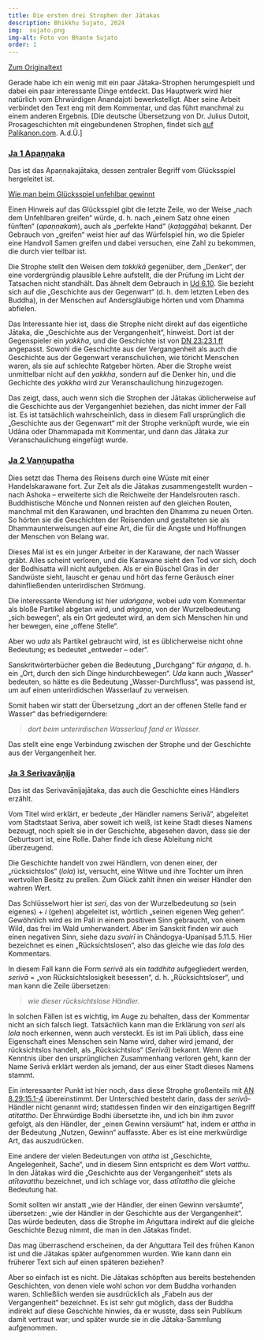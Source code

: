 ```yaml
---
title: Die ersten drei Strophen der Jātakas
description: Bhikkhu Sujato, 2024
img:  sujato.png
img-alt: Foto von Bhante Sujato
order: 1
---
```


[Zum Originaltext](https://discourse.suttacentral.net/t/the-first-three-jataka-verses/35681)

Gerade habe ich ein wenig mit ein paar Jātaka-Strophen herumgespielt und dabei ein paar interessante Dinge entdeckt. Das Hauptwerk wird hier natürlich vom Ehrwürdigen Anandajoti bewerkstelligt. Aber seine Arbeit verbindet den Text eng mit dem Kommentar, und das führt manchmal zu einem anderen Ergebnis. [Die deutsche Übersetzung von Dr. Julius Dutoit, Prosageschichten mit eingebundenen Strophen, findet sich [auf Palikanon.com](https://palikanon.com/khuddaka/jataka/j00.htm). A.d.Ü.]

### [Ja 1 Apaṇṇaka](#/sutta/ja1/de/sabbamitta)

Das ist das Apaṇṇakajātaka, dessen zentraler Begriff vom Glücksspiel hergeleitet ist.

[Wie man beim Glücksspiel unfehlbar gewinnt](#/wiki/buddhismuskunde/unfehlbar)

Einen Hinweis auf das Glücksspiel gibt die letzte Zeile, wo der Weise „nach dem Unfehlbaren greifen“ würde, d.  h. nach „einem Satz ohne einen fünften“ (*apaṇṇakaṁ*), auch als „perfekte Hand“ (*kaṭaggāha*) bekannt. Der Gebrauch von „greifen“ weist hier auf das Würfelspiel hin, wo die Spieler eine Handvoll Samen greifen und dabei versuchen, eine Zahl zu bekommen, die durch vier teilbar ist. 

Die Strophe stellt den Weisen dem *takkikā* gegenüber, dem „Denker“, der eine vordergründig plausible Lehre aufstellt, die der Prüfung im Licht der Tatsachen nicht standhält. Das ähnelt dem Gebrauch in [Ud 6.10](#/sutta/ud6.10/de/sabbamitta). Sie bezieht sich auf die „Geschichte aus der Gegenwart“ (d. h. dem letzten Leben des Buddha), in der Menschen auf Andersgläubige hörten und vom Dhamma abfielen. 

Das Interessante hier ist, dass die Strophe nicht direkt auf das eigentliche Jātaka, die „Geschichte aus der Vergangenheit“, hinweist. Dort ist der Gegenspieler ein *yakkha*, und die Geschichte ist von [DN 23:23.1 ff](#/sutta/dn23:23.1/de/sabbamitta) angepasst. Sowohl die Geschichte aus der Vergangenheit als auch die Geschichte aus der Gegenwart veranschulichen, wie töricht Menschen waren, als sie auf schlechte Ratgeber hörten. Aber die Strophe weist unmittelbar nicht auf den *yakkha*, sondern auf die Denker hin, und die Gechichte des *yakkha* wird zur Veranschaulichung hinzugezogen. 

Das zeigt, dass, auch wenn sich die Strophen der Jātakas üblicherweise auf die Geschichte aus der Vergangenhiet beziehen, das nicht immer der Fall ist. Es ist tatsächlich wahrscheinlich, dass in diesem Fall ursprünglich die „Geschichte aus der Gegenwart“ mit der Strophe verknüpft wurde, wie ein Udāna oder Dhammapada mit Kommentar, und dann das Jātaka zur Veranschaulichung eingefügt wurde. 

### [Ja 2 Vaṇṇupatha](#/sutta/ja2/de/sabbamitta)

Dies setzt das Thema des Reisens durch eine Wüste mit einer Handelskarawane fort. Zur Zeit als die Jātakas zusammengestellt wurden – nach Ashoka – erweiterte sich die Reichweite der Handelsrouten rasch. Buddhistische Mönche und Nonnen reisten auf den gleichen Routen, manchmal mit den Karawanen, und brachten den Dhamma zu neuen Orten. So hörten sie die Geschichten der Reisenden und gestalteten sie als Dhammaunterweisungen auf eine Art, die für die Ängste und Hoffnungen der Menschen von Belang war. 

Dieses Mal ist es ein junger Arbeiter in der Karawane, der nach Wasser gräbt. Alles scheint verloren, und die Karawane sieht den Tod vor sich, doch der Bodhisatta will nicht aufgeben. Als er ein Büschel Gras in der Sandwüste sieht, lauscht er genau und hört das ferne Geräusch einer dahinfließenden unterirdischen Strömung. 

Die interessante Wendung ist hier *udaṅgaṇe*, wobei *uda* vom Kommentar als bloße Partikel abgetan wird, und *aṅgaṇa*, von der Wurzelbedeutung „sich bewegen“, als ein Ort gedeutet wird, an dem sich Menschen hin und her bewegen, eine „offene Stelle“. 

Aber wo *uda* als Partikel gebraucht wird, ist es üblicherweise nicht ohne Bedeutung; es bedeutet „entweder – oder“. 

Sanskritwörterbücher geben die Bedeutung „Durchgang“ für *aṅgaṇa*, d. h. ein „Ort, durch den sich Dinge  hindurchbewegen“. *Uda* kann auch „Wasser“ bedeuten, so hätte es die Bedeutung „Wasser-Durchfluss“, was passend ist, um auf einen unterirdidschen Wasserlauf zu verweisen. 

Somit haben wir statt der Übersetzung „dort an der offenen Stelle fand er Wasser“ das befriedigerndere: 

>*dort beim unterirdischen Wasserlauf fand er Wasser.*

Das stellt eine enge Verbindung zwischen der Strophe und der Geschichte aus der Vergangenheit her. 

### [Ja 3 Serivavāṇija](#/sutta/ja3/de/sabbamitta)

Das ist das Serivavāṇijajātaka, das auch die Geschichte eines Händlers erzählt. 

Vom Titel wird erklärt, er bedeute „der Händler namens Serivā“, abgeleitet vom Stadtstaat Seriva, aber soweit ich weiß, ist keine Stadt dieses Namens bezeugt, noch spielt sie in der Geschichte, abgesehen davon, dass sie der Geburtsort ist, eine Rolle. Daher finde ich diese Ableitung nicht überzeugend. 

Die Geschichte handelt von zwei Händlern, von denen einer, der „rücksichtslos“ (*lola*) ist, versucht, eine Witwe und ihre Tochter um ihren wertvollen Besitz zu prellen. Zum Glück zahlt ihnen ein weiser Händler den wahren Wert. 

Das Schlüsselwort hier ist *seri*, das von der Wurzelbedeutung *sa* (sein eigenes) + *i* (gehen) abgeleitet ist, wörtlich „seinen eigenen Weg gehen“. Gewöhnlich wird es im Pali in einem positiven Sinn gebraucht, von einem Wild, das frei im Wald umherwandert. Aber im Sanskrit finden wir auch einen negativen Sinn, siehe dazu *svairī* in Chāndogya-Upaniṣad 5.11.5. Hier bezeichnet es einen „Rücksichtslosen“, also das gleiche wie das *lola* des Kommentars. 

In diesem Fall kann die Form *serivā* als ein *taddhita* aufgegliedert werden, *serivā* = „von Rücksichtslosigkeit besessen“, d. h. „Rücksichtsloser“, und man kann die Zeile übersetzen: 

>*wie dieser rücksichtslose Händler.*

In solchen Fällen ist es wichtig, im Auge zu behalten, dass der Kommentar nicht an sich falsch liegt. Tatsächlich kann man die Erklärung von *seri* als *lola* noch erkennen, wenn auch versteckt. Es ist im Pali üblich, dass eine Eigenschaft eines Menschen sein Name wird, daher wird jemand, der rücksichtslos handelt, als „Rücksichtslos“ (*Serivā*) bekannt. Wenn die Kenntnis über den ursprünglichen Zusammenhang verloren geht, kann der Name Serivā erklärt werden als jemand, der aus einer Stadt dieses Namens stammt. 

Ein interesaanter Punkt ist hier noch, dass diese Strophe großenteils mit [AN 8.29:15.1-4](#/sutta/an8.29:15.1/de/sabbamitta) übereinstimmt. Der Unterschied besteht darin, dass der *serivā*-Händler nicht genannt wird; stattdessen finden wir den einzigartigen Begriff *atītattho*. Der Ehrwürdige Bodhi übersetzte ihn, und ich bin ihm zuvor gefolgt, als den Händler, der „einen Gewinn versäumt“ hat, indem er *attha* in der Bedeutung „Nutzen, Gewinn“ auffasste. Aber es ist eine merkwürdige Art, das auszudrücken. 

Eine andere der vielen Bedeutungen von *attha* ist „Geschichte, Angelegenheit, Sache“, und in diesem Sinn entspricht es dem Wort *vatthu*. In den Jātakas wird die „Geschichte aus der Vergangenheit“ stets als *atītavatthu* bezeichnet, und ich schlage vor, dass *atītattho* die gleiche Bedeutung hat. 

Somit sollten wir anstatt „wie der Händler, der einen Gewinn versäumte“, übersetzen: „wie der Händler in der Geschichte aus der Vergangenheit“. Das würde bedeuten, dass die Strophe im Aṅguttara indirekt auf die gleiche Geschichte Bezug nimmt, die  man in den Jātakas findet. 

Das mag überraschend erscheinen, da der Aṅguttara Teil des frühen Kanon ist und die Jātakas später aufgenommen wurden. Wie kann dann ein früherer Text sich auf einen späteren beziehen? 

Aber so einfach ist es nicht. Die Jātakas schöpften aus bereits bestehenden Geschichten, von denen viele wohl schon vor dem Buddha vorhanden waren. Schließlich werden sie ausdrücklich als „Fabeln aus der Vergangenheit“ bezeichnet. Es ist sehr gut möglich, dass der Buddha indirekt auf diese Geschichte hinwies, da er wusste, dass sein Publikum damit vertraut war; und später wurde sie in die Jātaka-Sammlung aufgenommen. 